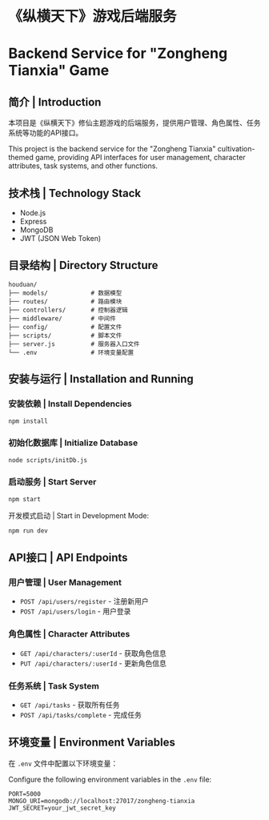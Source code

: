 # 《纵横天下》游戏后端服务
# Backend Service for "Zongheng Tianxia" Game

## 简介 | Introduction

本项目是《纵横天下》修仙主题游戏的后端服务，提供用户管理、角色属性、任务系统等功能的API接口。

This project is the backend service for the "Zongheng Tianxia" cultivation-themed game, providing API interfaces for user management, character attributes, task systems, and other functions.

## 技术栈 | Technology Stack

- Node.js
- Express
- MongoDB
- JWT (JSON Web Token)

## 目录结构 | Directory Structure

```
houduan/
├── models/            # 数据模型
├── routes/            # 路由模块
├── controllers/       # 控制器逻辑
├── middleware/        # 中间件
├── config/            # 配置文件
├── scripts/           # 脚本文件
├── server.js          # 服务器入口文件
└── .env               # 环境变量配置
```

## 安装与运行 | Installation and Running

### 安装依赖 | Install Dependencies

```bash
npm install
```

### 初始化数据库 | Initialize Database

```bash
node scripts/initDb.js
```

### 启动服务 | Start Server

```bash
npm start
```

开发模式启动 | Start in Development Mode:

```bash
npm run dev
```

## API接口 | API Endpoints

### 用户管理 | User Management

- `POST /api/users/register` - 注册新用户
- `POST /api/users/login` - 用户登录

### 角色属性 | Character Attributes

- `GET /api/characters/:userId` - 获取角色信息
- `PUT /api/characters/:userId` - 更新角色信息

### 任务系统 | Task System

- `GET /api/tasks` - 获取所有任务
- `POST /api/tasks/complete` - 完成任务

## 环境变量 | Environment Variables

在 `.env` 文件中配置以下环境变量：

Configure the following environment variables in the `.env` file:

```
PORT=5000
MONGO_URI=mongodb://localhost:27017/zongheng-tianxia
JWT_SECRET=your_jwt_secret_key
``` 